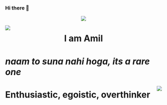 ### Hi there 👋
<div align=center><img align=center src="https://media.giphy.com/media/WsvbZxS6Se8wAa41p2/giphy.gif"></div>
<p style="display:block">
  <img align=left src="https://media.giphy.com/media/SFRLNAQkWfRHIMNC3A/giphy.gif">
  <h1 align=center>I am Amil<h1>
  <p height=7%><i>naam to suna nahi hoga, its a rare one</i></p?
</p>
<p display=block>
  <img align= right src="https://media.giphy.com/media/W63CLeKr6wXIOpbDdA/giphy.gif"> 
  <h1>Enthusiastic, egoistic, overthinker</h1>
</p>

<!--
**Amil-Gupta/Amil-Gupta** is a ✨ _special_ ✨ repository because its `README.md` (this file) appears on your GitHub profile.

Here are some ideas to get you started:

- 🔭 I’m currently working on ...
- 🌱 I’m currently learning ...
- 👯 I’m looking to collaborate on ...
- 🤔 I’m looking for help with ...
- 💬 Ask me about ...
- 📫 How to reach me: ...
- 😄 Pronouns: ...
- ⚡ Fun fact: ...
-->
